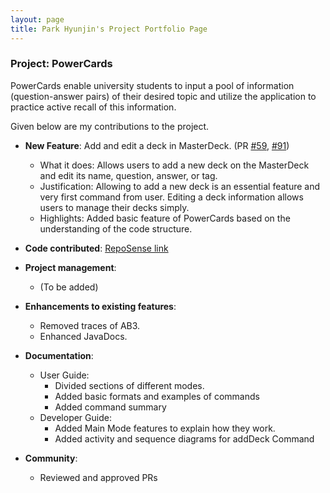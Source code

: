 ```yaml
---
layout: page
title: Park Hyunjin's Project Portfolio Page
---
```



### Project: PowerCards

PowerCards enable university students to input a pool of information (question-answer pairs) of their desired topic and utilize the application to practice active recall of this information.

Given below are my contributions to the project.

* **New Feature**:  Add and edit a deck in MasterDeck. (PR [#59](https://github.com/AY2223S2-CS2103T-W11-3/tp/pull/61), [#91](https://github.com/AY2223S2-CS2103T-W11-3/tp/pull/91))
    * What it does: Allows users to add a new deck on the MasterDeck and edit its name, question, answer, or tag.
    * Justification: Allowing to add a new deck is an essential feature and very first command from user. Editing a deck information allows users to manage their decks simply. 
    * Highlights: Added basic feature of PowerCards based on the understanding of the code structure.


* **Code contributed**: [RepoSense link](https://nus-cs2103-ay2223s2.github.io/tp-dashboard/?search=11-3&sort=groupTitle&sortWithin=title&timeframe=commit&mergegroup=&groupSelect=groupByRepos&breakdown=true&checkedFileTypes=docs~functional-code~test-code~other&since=2023-02-17&tabOpen=true&tabType=authorship&tabAuthor=ruiyigan&tabRepo=AY2223S2-CS2103T-W11-3%2Ftp%5Bmaster%5D&authorshipIsMergeGroup=false&authorshipFileTypes=docs~functional-code~test-code~other&authorshipIsBinaryFileTypeChecked=false&authorshipIsIgnoredFilesChecked=false)

* **Project management**:
    * (To be added)

* **Enhancements to existing features**:
    * Removed traces of AB3.
    * Enhanced JavaDocs.

* **Documentation**:
    * User Guide:
        * Divided sections of different modes.
        * Added basic formats and examples of commands
        * Added command summary
    * Developer Guide:
        * Added Main Mode features to explain how they work.
        * Added activity and sequence diagrams for addDeck Command 

* **Community**:
    * Reviewed and approved PRs
